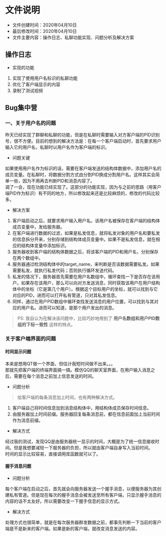 # 文件说明

* 文件创建时间：2020年04月10日
* 最后修改时间：2020年04月10日
* 文件主要内容：操作日志、私聊功能实现、问题分析及解决方案

## 操作日志

* 实现的功能

1. 实现了使用用户名标识的私聊功能
2. 优化了客户端显示的内容
3. 录制了测试视频

## Bug集中营

### 一、关于用户名的问题

昨天已经实现了群聊和私聊的功能，但是在私聊时需要输入对方客户端的PID识别号，很不方便。目前的想到的解决方法是：在每一个客户端启动时，首先要求用户输入它的用户名，私聊时以用户名作为客户端的标识。

* 问题关键

如果使用用户名作为标识的话，需要在客户端发送的结构体数据中，添加用户名的成员变量。在私聊时，将数据分割方式由分割PID换成分割用户名。这样其实会简单一些，因为不用再去判断PID和消息内容了。<br>
调了一会，现在功能已经实现了。这部分的功能实现，因为与之前的思路（用客户端PID作为标识）有不同的地方，所以修改起来还是比较麻烦的，修改的代码比较多。

* 解决方案

1. 客户端启动之后，就要求用户输入用户名。该用户名被保存在客户端的结构体成员变量中，发给服务器。
2. 在客户端进行数据的过滤，如果是私发信息，就将私发对象的用户名和要私发的信息拆分开来，分别存储到结构体成员变量中。如果不是私发信息，就在相应的结构体变量中添加标识。
3. 服务器收到客户端的结构体数据之后，将该客户端的PID和用户名，分别保存在两个数组中。
4. 服务器通过检测结构体中的target_name，来判断是否该数据需要私发。如果需要私发，就执行私发代码；否则执行循环发送代码。
5. 私发的情况下，服务器首先需要在用户名数组中，循环查找一下是否存在该用户。如果存在该用户，那么可以向对方发送消息，同时获取该用户在用户结构体中的坐标（它是第几个用户）。根据这个目标用户的坐标，就可以找到与它对应的PID，进而可以打开私有管道，只对其私发信息。
6. 同样，通过在用户PID数组中循环查找发送消息的用户位置，可以找到与其对应的用户名。进而可以知道，是那个用户发出的消息。

> PS: 我自认为在解决该问题中，比较巧妙地用到了 **用户名数组和用户PID数组的下标一致性** 这样的特点。

### 关于客户端界面的问题

#### 时间显示问题

本来是想用QT做一个界面，但估计我短时间做不出来。。。<br>
那就先把客户端的终端界面搞一搞。模仿QQ的聊天室界面，在用户输入消息之后，需要在每个消息之前加上信息发送的时间。

* 问题分析

> 给客户端的每条消息加上时间，也有两种解决方式。

1. 客户端自己将时间信息加到消息结构体中，用结构体成员保存时间信息。
2. 由服务器加上时间前缀。服务器回复每条消息前，都在信息前面加上当前时间作为消息前缀。

* 解决方式

经过我的测试，发现QQ是由服务器统一显示的时间，大概是为了统一信息接收时间。但是我想要减轻一下服务器的负担，所以就由客户端自身写入当前时间。<br>
时间的显示比较容易，直接调用库函数就可以了。

#### 握手消息问题

* 问题分析

每个客户端在启动之后，首先就会向服务器发送一个握手消息，以便服务器为其创建私有管道。但是现在每次的握手消息会被发送至所有客户端，只显示握手消息的内容的话不太友好。所以需要改变一下握手信息的显示方式。

* 解决方式

处理方式也很简单，就是在每次服务器群发数据之前，都事先判断一下当前的客户端是不是新来的客户端。如果是新的客户端，就改变消息发送的内容。